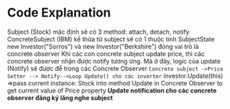 ﻿# Code Explanation
 Subject (Stock) mặc định sẽ có 3 method: attach, detach, notify
 ConcreteSubject (IBM) kế thừa từ subject sẽ có 1 thuộc tính SubjectState
 new Investor("Sorros") và new Investor("Berkshire") đóng vai trò là concrete observer
Khi các con concrete subject update price, thì các concrete observer nhận được notify tương ứng.
Mà ở đây, logic của update (Notify) sẽ được để trong các Concrete Observer
```Concrete subject ->Price Setter --> Notify-->Loop Update() cho các inverter```
investor.Update(this) =>pass current instance: Stock into method Update in Concrete Observer to get current value of Price property
**Update notification cho các concrete observer đăng ký lăng nghe subject**